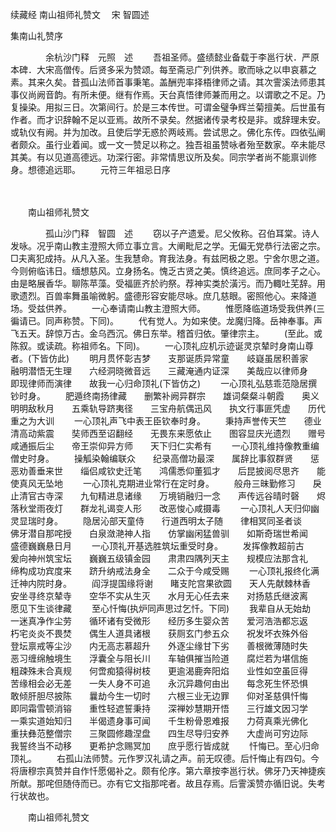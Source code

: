 续藏经   南山祖师礼赞文
　宋 智圆述

 集南山礼赞序

　　　　余杭沙门释　元照　述
　　吾祖圣师。盛绩懿业备载于李邕行状．严原本碑．大宋高僧传。后贤多采为赞颂。每至斋忌广列供养。歌而咏之以申哀慕之素。其来久矣。昔孤山法师首事秉笔。盖酬兜率择梧律师之请。其次霅溪法师患其事仪尚阙音韵。有所未便。继有作焉。天台真悟律师兼而用之。以谓歌之不足。乃复操染。用拟三日。次第间行。於是三本传世。可谓金璧争辉兰菊擅美。后世虽有作者。而才识辞翰不足以亚焉。故所不录矣。然据诸传录考校是非。或辞理未安。或轨仪有阙。并为加改。且使后学无惑於两岐焉。尝试思之。佛化东传。四依弘阐者颇众。虽行业着闻。或一文一赞足以称之。独吾祖虽赞咏者殆至数家。卒未能尽其美。有以见道高德远。功深行密。非常情思议所及矣。同宗学者尚不能禀训修身。想德追远耶。
　　元符三年祖忌日序

　　 

　　南山祖师礼赞文

　　　　孤山沙门释　智圆　述
　　窃以子产遗爱。尼父攸称。召伯耳棠。诗人发咏。况乎南山教主澄照大师立事立言。大阐毗尼之学。无偏无党恭行法密之宗。□夫离犯成持。从凡入圣。生我慧命。育我法身。有兹罔极之恩。宁舍尔思之道。今则俯临讳日。缅想慈风。立身扬名。愧乏古贤之美。慎终追远。庶同孝子之心。由是略展香华。聊陈苹藻。受福匪齐於礿祭。荐神实类於潢污。而乃輙吐芜辞。用歌遗烈。百兽率舞虽喻微躬。盛德形容安能尽咏。庶几慈眼。密照他心。来降道场。受兹供养。
　　一心奉请南山教主澄照大师。
　　惟愿降临道场受我供养(三徧请已。同声称赞。下同)。
　　代有觉人。为如来使。龙魔归降。岳神奉事。声飞五天。辞惊万古。金乌西沉。佛日东举。稽首归依。肇律宗主。
　　(至此。或陈叙。或读疏。称祖师名。下同)。
　　一心顶礼应机示迹诞灵京辇时身南山尊者。(下皆仿此)
　　明月贯怀彰吉梦　　支那诞质异常童　　岐嶷虽居积善家　　融明潜悟无生理　　六经洞晓微音远　　三藏淹通内证深　　美哉应以律师身　　即现律师而演律　　故我一心归命顶礼(下皆仿之)
　　一心顶礼弘慈乖范隐居撰钞时身。
　　肥遁终南扬律藏　　删繁补阙异群宗　　雄词粲粲斗朝霞　　奥义明明敌秋月　　五乘轨导跻夷径　　三宝舟航偶迅风　　执文行事匪凭虚　　历代重之为大训
　　一心顶礼声飞中表王臣钦奉时身。
　　秉持声誉传天竺　　德业清高动紫震　　奘师西至诏翻经　　无畏东来愿依止　　图容显庆光遗烈　　赠号咸通振后尘　　帝王崇仰异方师　　天下归仁实希有
　　一心顶礼维持像教重编僧史时身。
　　操觚染翰编联众　　纪录高僧功最深　　属辞比事叙群贤　　惩恶劝善垂来世　　缁侣咸钦史迁笔　　鸿儒悉仰董狐才　　后昆披阅尽思齐　　能使真风无坠地
　　一心顶礼克期进业常行在定时身。
　　般舟三昧勤修习　　戾止清官古寺深　　九旬精进息诸缘　　万境销融归一念　　声传远谷晴时磬　　烬落秋堂雨夜灯　　群龙礼谒变人形　　改恶悛心咸摄毒
　　一心顶礼人天归仰幽灵显瑞时身。
　　隐居沁部天童侍　　行道西明太子随　　律相冥同圣者谈　　佛牙潜自那咤授　　白泉潋滟神人指　　仿掌幽闲猛兽驯　　如斯奇瑞世希闻　　盛德巍巍悬日月
　　一心顶礼开基选胜筑坛重受时身。
　　发挥像教超前古　　爰向神州筑宝坛　　巍巍五级镇金园　　肃肃四隅列天主　　规模应法那含礼　　缔构成功宾度来　　跻升纳戒法身全　　二众于今咸受赐
　　一心顶礼报终化满迁神内院时身。
　　阎浮提国缘将谢　　睹支陀宫果欲圆　　天人先献棘林香　　安坐寻终京辇寺　　空华不实从生灭　　水月无心任去来　　对扬慈氏继波离　　愿见下生谈律藏
　　至心忏悔(执炉同声思过乞忏。下同)
　　我辈自从无始劫　　一迷真净作尘劳　　循环诸有受微形　　经历多生婴众苦　　爱河浩浩都忘返　　朽宅炎炎不畏焚　　偶生人道具诸根　　获厕玄门参五众　　祝发坏衣殊外俗　　登坛禀戒等尘沙　　内无高志慕超升　　外逐尘缘甘下劣　　善根微薄随时失　　恶习缠绵触境生　　浮囊全与阻长川　　车轴俱摧当险道　　腐烂若为堪信施　　粗疎殊未合真规　　何啻痴猿得树枝　　更逾渴鹿奔阳焰　　业性如空虽叵得　　苦缘相会必无差　　一失人身不可追　　永沉异趣何由出　　每念死生怀恐惧　　敢倾肝胆尽披陈　　曩劫今生一切时　　六根三业无边罪　　仰对圣慈俱忏悔　　即同霜雪顿消镕　　重性轻遮誓秉持　　深禅妙慧期开悟　　三行雄文因习学　　一乘实道始知归　　半偈遗身事可闻　　千生粉骨恩难报　　力荷真乘光佛化　　重扶彝范整僧宗　　三聚圆修趣涅盘　　四生尽导归安养　　大虚尚可穷边际　　我誓终当不动移　　更希护念赐冥加　　庶乎愿行皆成就
　　忏悔已。至心归命顶礼。
　　右孤山法师赞。元作罗汉礼请之声。前无叹德。后忏悔止有四句。今将唐穆宗真赞并自作忏愿偈补之。颇有伦序。第六章按李邕行状。佛牙乃天神捷疾所献。那咤但随侍而已。亦有它文指那咤者。故且存焉。后霅溪赞亦循旧说。失考行状故也。

　　南山祖师礼赞文

